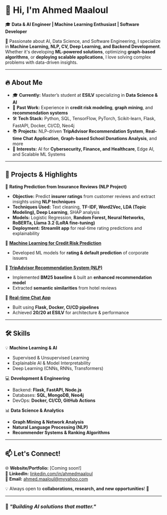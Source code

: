 # 👋 Hi, I'm Ahmed Maaloul  

🎓 **Data & AI Engineer | Machine Learning Enthusiast | Software Developer**  

🚀 Passionate about AI, Data Science, and Software Engineering, I specialize in **Machine Learning, NLP, CV, Deep Learning, and Backend Development**. Whether it's developing **ML-powered solutions**, optimizing **graph-based algorithms**, or **deploying scalable applications**, I love solving complex problems with data-driven insights.  

---

## 🔥 About Me  

- 🎓 **Currently:** Master’s student at **ESILV** specializing in **Data Science & AI**  
- 🏢 **Past Work:** Experience in **credit risk modeling**, **graph mining**, and **recommendation systems**  
- 🛠️ **Tech Stack:** Python, SQL, TensorFlow, PyTorch, Scikit-learn, Flask, FastAPI, Docker, CI/CD, Neo4j  
- 📚 **Projects:** NLP-driven **TripAdvisor Recommendation System**, **Real-time Chat Application**, **Graph-based School Donations Analysis**, and more  
- 🎯 **Interests:** AI for **Cybersecurity, Finance, and Healthcare**, Edge AI, and Scalable ML Systems  

---

## 🚀 Projects & Highlights  

📌 **Rating Prediction from Insurance Reviews (NLP Project)**  
- **Objective:** Predict **insurer ratings** from customer reviews and extract insights using **NLP techniques**  
- **Techniques Used:** Text cleaning, **TF-IDF, Word2Vec, LDA (Topic Modeling), Deep Learning**, SHAP analysis  
- **Models:** Logistic Regression, **Random Forest, Neural Networks, RoBERTa, Llama 3.2 (LoRA fine-tuning)**  
- **Deployment:** **Streamlit app** for real-time rating predictions and explainability  

📌 [**Machine Learning for Credit Risk Prediction**](#)  
- Developed ML models for **rating & default prediction** of corporate issuers  

📌 [**TripAdvisor Recommendation System (NLP)**](#)  
- Implemented **BM25 baseline** & built an **enhanced recommendation model**  
- Extracted **semantic similarities** from hotel reviews  

📌 [**Real-time Chat App**](#)  
- Built using **Flask, Docker, CI/CD pipelines**  
- Achieved **20/20 at ESILV** for architecture & performance
 

---

## 🛠️ Skills  

💡 **Machine Learning & AI**  
- Supervised & Unsupervised Learning  
- Explainable AI & Model Interpretability  
- Deep Learning (CNNs, RNNs, Transformers)  

💻 **Development & Engineering**  
- Backend: **Flask, FastAPI, Node.js**  
- Databases: **SQL, MongoDB, Neo4j**  
- DevOps: **Docker, CI/CD, GitHub Actions**  

📊 **Data Science & Analytics**  
- **Graph Mining & Network Analysis**  
- **Natural Language Processing (NLP)**  
- **Recommender Systems & Ranking Algorithms**  

---

## 📫 Let's Connect!  

🌐 **Website/Portfolio:** [Coming soon!]  
💼 **LinkedIn:** [linkedin.com/in/ahmedmaaloul](#)  
📧 **Email:** ahmed.maaloul@myyahoo.com  

💡 Always open to **collaborations, research, and new opportunities**! 🚀  

---

### 🚀 *"Building AI solutions that matter."*  
